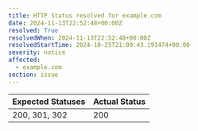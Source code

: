 ```yaml
---
title: HTTP Status resolved for example.com
date: 2024-11-13T22:52:48+00:00Z
resolved: True
resolvedWhen: 2024-11-13T22:52:48+00:00Z
resolvedStartTime: 2024-10-25T21:09:43.191474+00:00
severity: notice
affected:
  - example.com
section: issue
---
```


| Expected Statuses | Actual Status  |
|-------------------|----------------|
| 200, 301, 302 | 200 |
